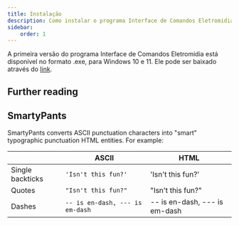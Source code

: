 ```yaml
---
title: Instalação
description: Como instalar o programa Interface de Comandos Eletromidia
sidebar:
    order: 1
---
```


A primeira versão do programa Interface de Comandos Eletromidia está disponível no formato .exe, para Windows 10 e 11. Ele pode ser baixado através do [link](#).

## Further reading
## SmartyPants

SmartyPants converts ASCII punctuation characters into "smart" typographic punctuation HTML entities. For example:

|                |ASCII                          |HTML                         |
|----------------|-------------------------------|-----------------------------|
|Single backticks|`'Isn't this fun?'`            |'Isn't this fun?'            |
|Quotes          |`"Isn't this fun?"`            |"Isn't this fun?"            |
|Dashes          |`-- is en-dash, --- is em-dash`|-- is en-dash, --- is em-dash|
